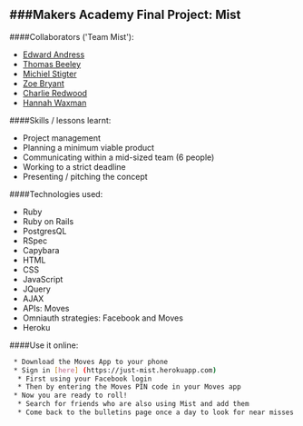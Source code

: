 ###Makers Academy Final Project: Mist
---------------------------

####Collaborators ('Team Mist'):
 * [Edward Andress](https://github.com/EdwardAndress)
 * [Thomas Beeley](https://github.com/tbeeley)
 * [Michiel Stigter](https://github.com/michielstigter)
 * [Zoe Bryant](https://github.com/zoeabryant)
 * [Charlie Redwood](https://github.com/M-E-T-H-O-Dman)
 * [Hannah Waxman](https://github.com/HanWax)

####Skills / lessons learnt:
 * Project management
  * Planning a minimum viable product
  * Communicating within a mid-sized team (6 people)
  * Working to a strict deadline
  * Presenting / pitching the concept

####Technologies used:
 * Ruby
 * Ruby on Rails
 * PostgresQL
 * RSpec
 * Capybara
 * HTML
 * CSS
 * JavaScript
 * JQuery
 * AJAX
 * APIs: Moves
 * Omniauth strategies: Facebook and Moves
 * Heroku

####Use it online:
```sh
 * Download the Moves App to your phone
 * Sign in [here] (https://just-mist.herokuapp.com)
  * First using your Facebook login
  * Then by entering the Moves PIN code in your Moves app
 * Now you are ready to roll!
  * Search for friends who are also using Mist and add them
  * Come back to the bulletins page once a day to look for near misses!
```
